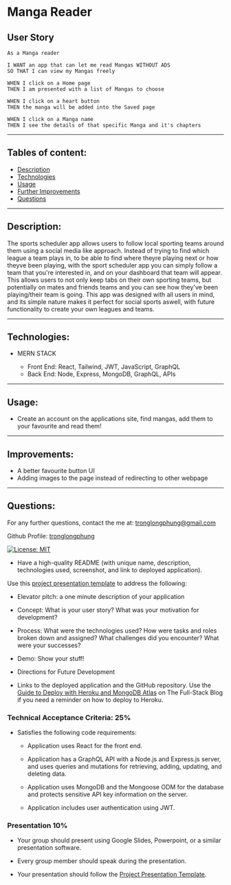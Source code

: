 # Manga Reader

## User Story

```
As a Manga reader

I WANT an app that can let me read Mangas WITHOUT ADS
SO THAT I can view my Mangas freely

WHEN I click on a Home page
THEN I am presented with a list of Mangas to choose

WHEN I click on a heart button
THEN the manga will be added into the Saved page

WHEN I click on a Manga name
THEN I see the details of that specific Manga and it's chapters
```

---

## Tables of content:

- [Description](#description)
- [Technologies](#technologies)
- [Usage](#usage)
- [Further Improvements](#improvements)
- [Questions](#questions)

---

## Description:

The sports scheduler app allows users to follow local sporting teams around them using a social media like approach. Instead of trying to find which league a team plays in, to be able to find where theyre playing next or how theyve been playing, with the sport scheduler app you can simply follow a team that you're interested in, and on your dashboard that team will appear. This allows users to not only keep tabs on their own sporting teams, but potentially on mates and friends teams and you can see how they've been playing/their team is going. This app was designed with all users in mind, and its simple nature makes it perfect for social sports aswell, with future functionality to create your own leagues and teams.

---

## Technologies:

- MERN STACK

  - Front End: React, Tailwind, JWT, JavaScript, GraphQL
  - Back End: Node, Express, MongoDB, GraphQL, APIs

---

## Usage:

- Create an account on the applications site, find mangas, add them to your favourite and read them!

---

## Improvements:

- A better favourite button UI
- Adding images to the page instead of redirecting to other webpage

---

## Questions:

For any further questions, contact the me at: tronglongphung@gmail.com

Github Profile: [tronglongphung](https://github.com/tronglongphung)

[![License: MIT](https://img.shields.io/badge/License-MIT-yellow.svg)](https://opensource.org/licenses/MIT)

<!--  -->

- Have a high-quality README (with unique name, description, technologies used, screenshot, and link to deployed application).

Use this [project presentation template](https://docs.google.com/presentation/d/10QaO9KH8HtUXj__81ve0SZcpO5DbMbqqQr4iPpbwKks/edit?usp=sharing) to address the following:

- Elevator pitch: a one minute description of your application

- Concept: What is your user story? What was your motivation for development?

- Process: What were the technologies used? How were tasks and roles broken down and assigned? What challenges did you encounter? What were your successes?

- Demo: Show your stuff!

- Directions for Future Development

- Links to the deployed application and the GitHub repository. Use the [Guide to Deploy with Heroku and MongoDB Atlas](https://coding-boot-camp.github.io/full-stack/mongodb/deploy-with-heroku-and-mongodb-atlas) on The Full-Stack Blog if you need a reminder on how to deploy to Heroku.

### Technical Acceptance Criteria: 25%

- Satisfies the following code requirements:

  - Application uses React for the front end.

  - Application has a GraphQL API with a Node.js and Express.js server, and uses queries and mutations for retrieving, adding, updating, and deleting data.

  - Application uses MongoDB and the Mongoose ODM for the database and protects sensitive API key information on the server.

  - Application includes user authentication using JWT.

### Presentation 10%

- Your group should present using Google Slides, Powerpoint, or a similar presentation software.

- Every group member should speak during the presentation.

- Your presentation should follow the [Project Presentation Template](https://docs.google.com/presentation/d/10QaO9KH8HtUXj__81ve0SZcpO5DbMbqqQr4iPpbwKks/edit?usp=sharing).
